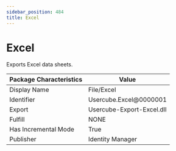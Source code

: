 ```yaml
---
sidebar_position: 484
title: Excel
---
```


# Excel

Exports Excel data sheets.

| Package Characteristics | Value |
| --- | --- |
| Display Name | File/Excel |
| Identifier | Usercube.Excel@0000001 |
| Export | Usercube-Export-Excel.dll |
| Fulfill | NONE |
| Has Incremental Mode | True |
| Publisher | Identity Manager |